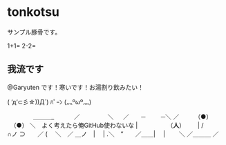 # tonkotsu
サンプル豚骨です。

1+1=
2-2=


## 我流です
@Garyuten です！寒いです！お湯割り飲みたい！

( ‘д‘⊂彡☆))Д´) ﾊﾟｰﾝ
(灬ºωº灬)

　 　　　＿＿＿_
　　　／　　 　 　＼
　 ／　　─　 　 ─＼
／ 　　 （●） 　（●） ＼　よく考えたら俺GitHub使わないな
|　 　　 　 （__人__）　 　 |
/　　　　 ∩ノ ⊃　　／ 
(　 ＼　／ ＿ノ　|　 |
.＼　“　　／＿＿|　 |
　　＼ ／＿＿＿ ／
